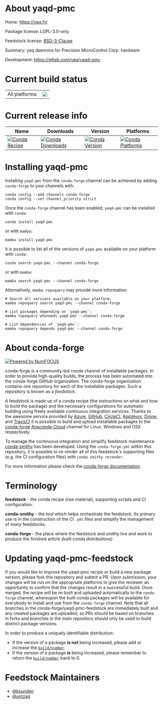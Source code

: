 About yaqd-pmc
==============

Home: https://yaq.fyi

Package license: LGPL-3.0-only

Feedstock license: [BSD-3-Clause](https://github.com/conda-forge/yaqd-pmc-feedstock/blob/main/LICENSE.txt)

Summary: yaq daemons for Precision MicroControl Corp. hardware

Development: https://gitlab.com/yaq/yaqd-pmc

Current build status
====================


<table><tr><td>All platforms:</td>
    <td>
      <a href="https://dev.azure.com/conda-forge/feedstock-builds/_build/latest?definitionId=10385&branchName=main">
        <img src="https://dev.azure.com/conda-forge/feedstock-builds/_apis/build/status/yaqd-pmc-feedstock?branchName=main">
      </a>
    </td>
  </tr>
</table>

Current release info
====================

| Name | Downloads | Version | Platforms |
| --- | --- | --- | --- |
| [![Conda Recipe](https://img.shields.io/badge/recipe-yaqd--pmc-green.svg)](https://anaconda.org/conda-forge/yaqd-pmc) | [![Conda Downloads](https://img.shields.io/conda/dn/conda-forge/yaqd-pmc.svg)](https://anaconda.org/conda-forge/yaqd-pmc) | [![Conda Version](https://img.shields.io/conda/vn/conda-forge/yaqd-pmc.svg)](https://anaconda.org/conda-forge/yaqd-pmc) | [![Conda Platforms](https://img.shields.io/conda/pn/conda-forge/yaqd-pmc.svg)](https://anaconda.org/conda-forge/yaqd-pmc) |

Installing yaqd-pmc
===================

Installing `yaqd-pmc` from the `conda-forge` channel can be achieved by adding `conda-forge` to your channels with:

```
conda config --add channels conda-forge
conda config --set channel_priority strict
```

Once the `conda-forge` channel has been enabled, `yaqd-pmc` can be installed with `conda`:

```
conda install yaqd-pmc
```

or with `mamba`:

```
mamba install yaqd-pmc
```

It is possible to list all of the versions of `yaqd-pmc` available on your platform with `conda`:

```
conda search yaqd-pmc --channel conda-forge
```

or with `mamba`:

```
mamba search yaqd-pmc --channel conda-forge
```

Alternatively, `mamba repoquery` may provide more information:

```
# Search all versions available on your platform:
mamba repoquery search yaqd-pmc --channel conda-forge

# List packages depending on `yaqd-pmc`:
mamba repoquery whoneeds yaqd-pmc --channel conda-forge

# List dependencies of `yaqd-pmc`:
mamba repoquery depends yaqd-pmc --channel conda-forge
```


About conda-forge
=================

[![Powered by
NumFOCUS](https://img.shields.io/badge/powered%20by-NumFOCUS-orange.svg?style=flat&colorA=E1523D&colorB=007D8A)](https://numfocus.org)

conda-forge is a community-led conda channel of installable packages.
In order to provide high-quality builds, the process has been automated into the
conda-forge GitHub organization. The conda-forge organization contains one repository
for each of the installable packages. Such a repository is known as a *feedstock*.

A feedstock is made up of a conda recipe (the instructions on what and how to build
the package) and the necessary configurations for automatic building using freely
available continuous integration services. Thanks to the awesome service provided by
[Azure](https://azure.microsoft.com/en-us/services/devops/), [GitHub](https://github.com/),
[CircleCI](https://circleci.com/), [AppVeyor](https://www.appveyor.com/),
[Drone](https://cloud.drone.io/welcome), and [TravisCI](https://travis-ci.com/)
it is possible to build and upload installable packages to the
[conda-forge](https://anaconda.org/conda-forge) [Anaconda-Cloud](https://anaconda.org/)
channel for Linux, Windows and OSX respectively.

To manage the continuous integration and simplify feedstock maintenance
[conda-smithy](https://github.com/conda-forge/conda-smithy) has been developed.
Using the ``conda-forge.yml`` within this repository, it is possible to re-render all of
this feedstock's supporting files (e.g. the CI configuration files) with ``conda smithy rerender``.

For more information please check the [conda-forge documentation](https://conda-forge.org/docs/).

Terminology
===========

**feedstock** - the conda recipe (raw material), supporting scripts and CI configuration.

**conda-smithy** - the tool which helps orchestrate the feedstock.
                   Its primary use is in the construction of the CI ``.yml`` files
                   and simplify the management of *many* feedstocks.

**conda-forge** - the place where the feedstock and smithy live and work to
                  produce the finished article (built conda distributions)


Updating yaqd-pmc-feedstock
===========================

If you would like to improve the yaqd-pmc recipe or build a new
package version, please fork this repository and submit a PR. Upon submission,
your changes will be run on the appropriate platforms to give the reviewer an
opportunity to confirm that the changes result in a successful build. Once
merged, the recipe will be re-built and uploaded automatically to the
`conda-forge` channel, whereupon the built conda packages will be available for
everybody to install and use from the `conda-forge` channel.
Note that all branches in the conda-forge/yaqd-pmc-feedstock are
immediately built and any created packages are uploaded, so PRs should be based
on branches in forks and branches in the main repository should only be used to
build distinct package versions.

In order to produce a uniquely identifiable distribution:
 * If the version of a package **is not** being increased, please add or increase
   the [``build/number``](https://docs.conda.io/projects/conda-build/en/latest/resources/define-metadata.html#build-number-and-string).
 * If the version of a package **is** being increased, please remember to return
   the [``build/number``](https://docs.conda.io/projects/conda-build/en/latest/resources/define-metadata.html#build-number-and-string)
   back to 0.

Feedstock Maintainers
=====================

* [@ksunden](https://github.com/ksunden/)
* [@untzag](https://github.com/untzag/)

